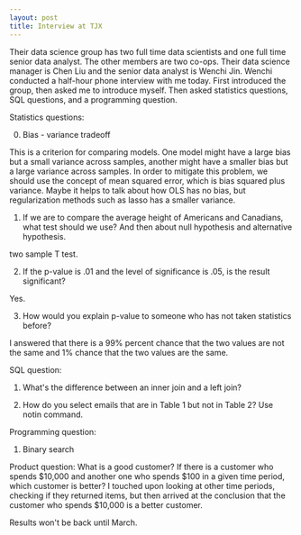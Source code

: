 ```yaml
---
layout: post
title: Interview at TJX
---
```


Their data science group has two full time data scientists and one full time senior data analyst. The other members are two co-ops. Their data science manager is Chen Liu and the senior data analyst is Wenchi Jin. Wenchi conducted a half-hour phone interview with me today. First introduced the group, then asked me to introduce myself. Then asked statistics questions, SQL questions, and a programming question.

Statistics questions:

0. Bias - variance tradeoff

This is a criterion for comparing models. One model might have a large bias but a small variance across samples, another might have a smaller bias but a large variance across samples. In order to mitigate this problem, we should use the concept of mean squared error, which is bias squared plus variance. Maybe it helps to talk about how OLS has no bias, but regularization methods such as lasso has a smaller variance.

1. If we are to compare the average height of Americans and Canadians, what test should we use? And then about null hypothesis and alternative hypothesis.

two sample T test.

2. If the p-value is .01 and the level of significance is .05, is the result significant?

Yes.

3. How would you explain p-value to someone who has not taken statistics before? 

I answered that there is a 99% percent chance that the two values are not the same and 1% chance that the two values are the same.

SQL question:
1. What's the difference between an inner join and a left join?

2. How do you select emails that are in Table 1 but not in Table 2?
Use notin command.

Programming question:
1. Binary search

Product question:
What is a good customer? If there is a customer who spends $10,000 and another one who spends $100 in a given time period, which customer is better?
I touched upon looking at other time periods, checking if they returned items, but then arrived at the conclusion that the customer who spends $10,000 is a better customer.

Results won't be back until March. 
